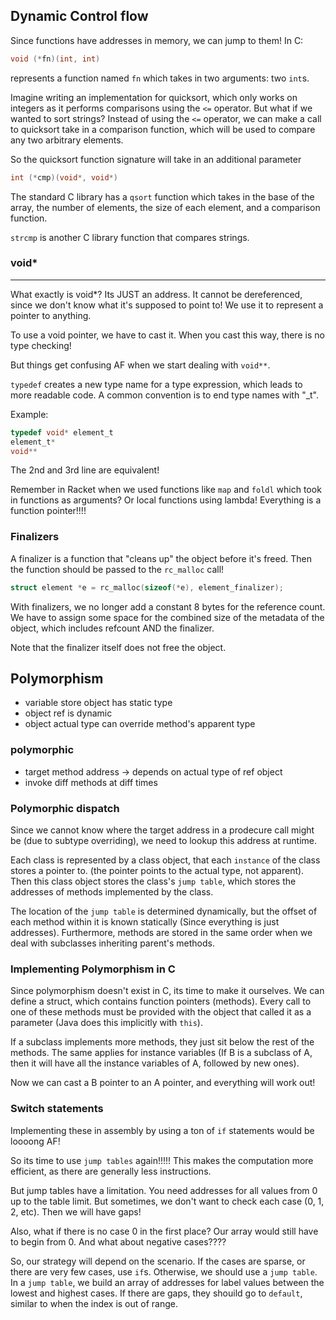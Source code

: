 ## Dynamic Control flow

Since functions have addresses in memory, we can jump to them! In C:

```c
void (*fn)(int, int)
```

represents a function named `fn` which takes in two arguments: two `int`s.

Imagine writing an implementation for quicksort, which only works on integers as it performs comparisons using the `<=` operator. But what if we wanted to sort strings? Instead of using the `<=` operator, we can make a call to quicksort take in a comparison function, which will be used to compare any two arbitrary elements.

So the quicksort function signature will take in an additional parameter 
```c
int (*cmp)(void*, void*)
```

The standard C library has a `qsort` function which takes in the base of the array, the number of elements, the size of each element, and a comparison function.

`strcmp` is another C library function that compares strings.

### void*

---

What exactly is void*? Its JUST an address. It cannot be dereferenced, since we don't know what it's supposed to point to! We use it to represent a pointer to anything.

To use a void pointer, we have to cast it. When you cast this way, there is no type checking! 

But things get confusing AF when we start dealing with `void**`.

`typedef` creates a new type name for a type expression, which leads to more readable code. A common convention is to end type names with "_t".

Example:

```c
typedef void* element_t
element_t*
void**
```
The 2nd and 3rd line are equivalent!

Remember in Racket when we used functions like `map` and `foldl` which took in functions as arguments? Or local functions using lambda! Everything is a function pointer!!!!


### Finalizers

A finalizer is a function that "cleans up" the object before it's freed. Then the function should be passed to the `rc_malloc` call!

```c
struct element *e = rc_malloc(sizeof(*e), element_finalizer);
```

With finalizers, we no longer add a constant 8 bytes for the reference count. We have to assign some space for the combined size of the metadata of the object, which includes refcount AND the finalizer.

Note that the finalizer itself does not free the object.


## Polymorphism

* variable store object has static type
* object ref is dynamic
* object actual type can override method's apparent type
### polymorphic
* target method address -> depends on actual type of ref object
* invoke diff methods at diff times



### Polymorphic dispatch

Since we cannot know where the target address in a prodecure call might be (due to subtype overriding), we need to lookup this address at runtime.

Each class is represented by a class object, that each `instance` of the class stores a pointer to. (the pointer points to the actual type, not apparent). Then this class object stores the class's `jump table`, which stores the addresses of methods implemented by the class. 

The location of the `jump table` is determined dynamically, but the offset of each method within it is known statically (Since everything is just addresses). Furthermore, methods are stored in the same order when we deal with subclasses inheriting parent's methods.

### Implementing Polymorphism in C

Since polymorphism doesn't exist in C, its time to make it ourselves. We can define a struct, which contains function pointers (methods). Every call to one of these methods must be provided with the object that called it as a parameter (Java does this implicitly with `this`).

If a subclass implements more methods, they just sit below the rest of the methods. The same applies for instance variables (If B is a subclass of A, then it will have all the instance variables of A, followed by new ones).

Now we can cast a B pointer to an A pointer, and everything will work out!

### Switch statements

Implementing these in assembly by using a ton of `if` statements would be loooong AF! 

So its time to use `jump tables` again!!!!! This makes the computation more efficient, as there are generally less instructions.

But jump tables have a limitation. You need addresses for all values from 0 up to the table limit. But sometimes, we don't want to check each case (0, 1, 2, etc). Then we will have gaps!

Also, what if there is no case 0 in the first place? Our array would still have to begin from 0. And what about negative cases????

So, our strategy will depend on the scenario. If the cases are sparse, or there are very few cases, use `if`s. Otherwise, we should use a `jump table`. In a `jump table`, we build an array of addresses for label values between the lowest and highest cases. If there are gaps, they shouild go to `default`, similar to when the index is out of range.





